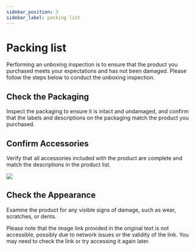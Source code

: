 ```yaml
---
sidebar_position: 3
sidebar_label: packing list
---
```


# Packing list

Performing an unboxing inspection is to ensure that the product you purchased meets your expectations and has not been damaged. Please follow the steps below to conduct the unboxing inspection.

## Check the Packaging
Inspect the packaging to ensure it is intact and undamaged, and confirm that the labels and descriptions on the packaging match the product you purchased.

## Confirm Accessories
Verify that all accessories included with the product are complete and match the descriptions in the product list.

![](https://wiki-media-ef.oss-cn-hongkong.aliyuncs.com/docs/microbit/interesting-case/cutebot-fun-football-game-kit/cases-libraries/images/football-game-packing-list.png)

## Check the Appearance
Examine the product for any visible signs of damage, such as wear, scratches, or dents.

Please note that the image link provided in the original text is not accessible, possibly due to network issues or the validity of the link. You may need to check the link or try accessing it again later.
